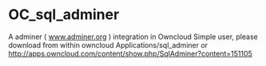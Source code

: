 OC_sql_adminer
==============

A adminer ( www.adminer.org ) integration in Owncloud
Simple user, please download from within owncloud Applications/sql_adminer or http://apps.owncloud.com/content/show.php/SqlAdminer?content=151105
